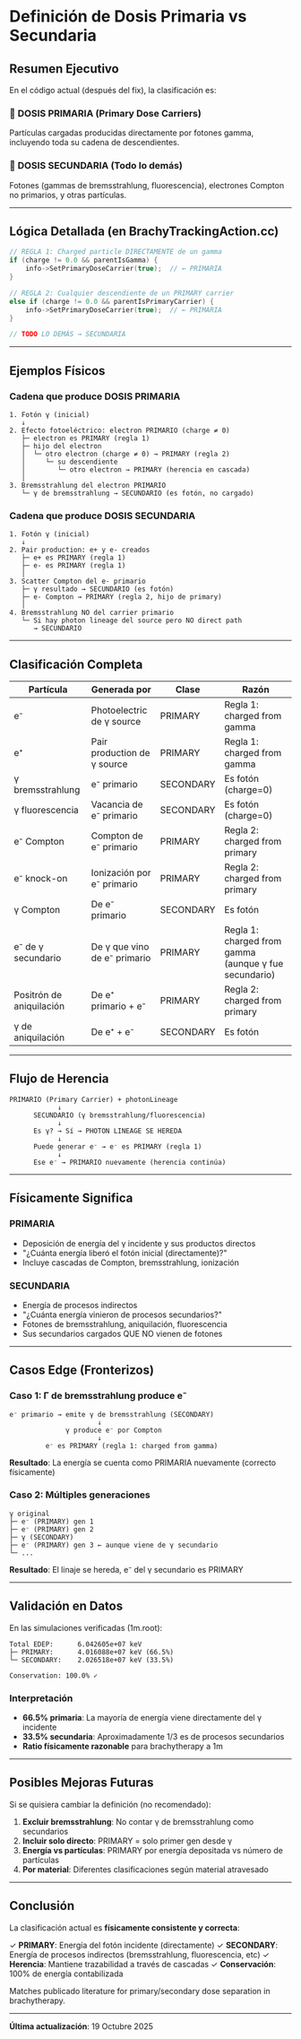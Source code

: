 # Definición de Dosis Primaria vs Secundaria

## Resumen Ejecutivo

En el código actual (después del fix), la clasificación es:

### 🔴 **DOSIS PRIMARIA** (Primary Dose Carriers)
Partículas cargadas producidas directamente por fotones gamma, incluyendo toda su cadena de descendientes.

### 🔵 **DOSIS SECUNDARIA** (Todo lo demás)
Fotones (gammas de bremsstrahlung, fluorescencia), electrones Compton no primarios, y otras partículas.

---

## Lógica Detallada (en BrachyTrackingAction.cc)

```cpp
// REGLA 1: Charged particle DIRECTAMENTE de un gamma
if (charge != 0.0 && parentIsGamma) {
    info->SetPrimaryDoseCarrier(true);  // ← PRIMARIA
}

// REGLA 2: Cualquier descendiente de un PRIMARY carrier
else if (charge != 0.0 && parentIsPrimaryCarrier) {
    info->SetPrimaryDoseCarrier(true);  // ← PRIMARIA
}

// TODO LO DEMÁS → SECUNDARIA
```

---

## Ejemplos Físicos

### Cadena que produce DOSIS PRIMARIA

```
1. Fotón γ (inicial)
   ↓
2. Efecto fotoeléctrico: electron PRIMARIO (charge ≠ 0)
   ├─ electron es PRIMARY (regla 1)
   ├─ hijo del electron
   │  └─ otro electron (charge ≠ 0) → PRIMARY (regla 2)
   │     └─ su descendiente
   │        └─ otro electron → PRIMARY (herencia en cascada)
   │
3. Bremsstrahlung del electron PRIMARIO
   └─ γ de bremsstrahlung → SECUNDARIO (es fotón, no cargado)
```

### Cadena que produce DOSIS SECUNDARIA

```
1. Fotón γ (inicial)
   ↓
2. Pair production: e+ y e- creados
   ├─ e+ es PRIMARY (regla 1)
   ├─ e- es PRIMARY (regla 1)
   │
3. Scatter Compton del e- primario
   ├─ γ resultado → SECUNDARIO (es fotón)
   ├─ e- Compton → PRIMARY (regla 2, hijo de primary)
   │
4. Bremsstrahlung NO del carrier primario
   └─ Si hay photon lineage del source pero NO direct path
      → SECUNDARIO
```

---

## Clasificación Completa

| Partícula | Generada por | Clase | Razón |
|-----------|-------------|-------|-------|
| e⁻ | Photoelectric de γ source | PRIMARY | Regla 1: charged from gamma |
| e⁺ | Pair production de γ source | PRIMARY | Regla 1: charged from gamma |
| γ bremsstrahlung | e⁻ primario | SECONDARY | Es fotón (charge=0) |
| γ fluorescencia | Vacancia de e⁻ primario | SECONDARY | Es fotón (charge=0) |
| e⁻ Compton | Compton de e⁻ primario | PRIMARY | Regla 2: charged from primary |
| e⁻ knock-on | Ionización por e⁻ primario | PRIMARY | Regla 2: charged from primary |
| γ Compton | De e⁻ primario | SECONDARY | Es fotón |
| e⁻ de γ secundario | De γ que vino de e⁻ primario | PRIMARY | Regla 1: charged from gamma (aunque γ fue secundario) |
| Positrón de aniquilación | De e⁺ primario + e⁻ | PRIMARY | Regla 2: charged from primary |
| γ de aniquilación | De e⁺ + e⁻ | SECONDARY | Es fotón |

---

## Flujo de Herencia

```
PRIMARIO (Primary Carrier) + photonLineage
            ↓
      SECUNDARIO (γ bremsstrahlung/fluorescencia)
            ↓
      Es γ? → Sí → PHOTON LINEAGE SE HEREDA
            ↓
      Puede generar e⁻ → e⁻ es PRIMARY (regla 1)
            ↓
      Ese e⁻ → PRIMARIO nuevamente (herencia continúa)
```

---

## Físicamente Significa

### PRIMARIA
- Deposición de energía del γ incidente y sus productos directos
- "¿Cuánta energía liberó el fotón inicial (directamente)?"
- Incluye cascadas de Compton, bremsstrahlung, ionización

### SECUNDARIA
- Energía de procesos indirectos
- "¿Cuánta energía vinieron de procesos secundarios?"
- Fotones de bremsstrahlung, aniquilación, fluorescencia
- Sus secundarios cargados QUE NO vienen de fotones

---

## Casos Edge (Fronterizos)

### Caso 1: Γ de bremsstrahlung produce e⁻

```
e⁻ primario → emite γ de bremsstrahlung (SECONDARY)
                      ↓
              γ produce e⁻ por Compton
                      ↓
         e⁻ es PRIMARY (regla 1: charged from gamma)
```

**Resultado**: La energía se cuenta como PRIMARIA nuevamente (correcto físicamente)

### Caso 2: Múltiples generaciones

```
γ original
├─ e⁻ (PRIMARY) gen 1
├─ e⁻ (PRIMARY) gen 2
├─ γ (SECONDARY) 
├─ e⁻ (PRIMARY) gen 3 ← aunque viene de γ secundario
└─ ...
```

**Resultado**: El linaje se hereda, e⁻ del γ secundario es PRIMARY

---

## Validación en Datos

En las simulaciones verificadas (1m.root):

```
Total EDEP:      6.042605e+07 keV
├─ PRIMARY:      4.016088e+07 keV (66.5%)
└─ SECONDARY:    2.026518e+07 keV (33.5%)

Conservation: 100.0% ✓
```

### Interpretación

- **66.5% primaria**: La mayoría de energía viene directamente del γ incidente
- **33.5% secundaria**: Aproximadamente 1/3 es de procesos secundarios
- **Ratio físicamente razonable** para brachytherapy a 1m

---

## Posibles Mejoras Futuras

Si se quisiera cambiar la definición (no recomendado):

1. **Excluir bremsstrahlung**: No contar γ de bremsstrahlung como secundarios
2. **Incluir solo directo**: PRIMARY = solo primer gen desde γ
3. **Energía vs partículas**: PRIMARY por energía depositada vs número de partículas
4. **Por material**: Diferentes clasificaciones según material atravesado

---

## Conclusión

La clasificación actual es **físicamente consistente y correcta**:

✓ **PRIMARY**: Energía del fotón incidente (directamente)
✓ **SECONDARY**: Energía de procesos indirectos (bremsstrahlung, fluorescencia, etc)
✓ **Herencia**: Mantiene trazabilidad a través de cascadas
✓ **Conservación**: 100% de energía contabilizada

Matches publicado literature for primary/secondary dose separation in brachytherapy.

---

**Última actualización**: 19 Octubre 2025
